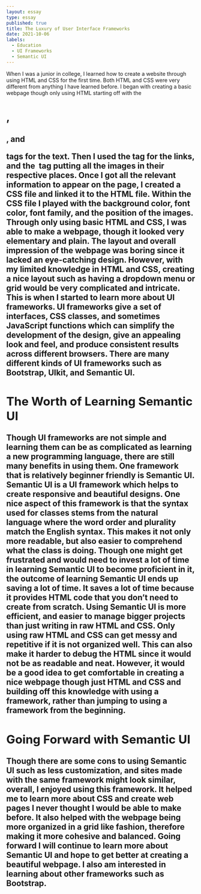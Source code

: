 ```yaml
---
layout: essay
type: essay
published: true
title: The Luxury of User Interface Frameworks
date: 2021-10-06
labels:
  - Education
  - UI Frameworks
  - Semantic UI
---
```


When I was a junior in college, I learned how to create a website through using HTML and CSS for the first time. Both HTML and CSS were very different from anything I have learned before. I began with creating a basic webpage though only using HTML starting off with the <h1>, <h2>, and <p> tags for the text. Then I used the <a> tag for the links, and the <img> tag putting all the images in their respective places. Once I got all the relevant information to appear on the page, I created a CSS file and linked it to the HTML file. Within the CSS file I played with the background color, font color, font family, and the position of the images. Through only using basic HTML and CSS, I was able to make a webpage, though it looked very elementary and plain. The layout and overall impression of the webpage was boring since it lacked an eye-catching design. However, with my limited knowledge in HTML and CSS, creating a nice layout such as having a dropdown menu or grid would be very complicated and intricate. This is when I started to learn more about UI frameworks. UI frameworks give a set of interfaces, CSS classes, and sometimes JavaScript functions which can simplify the development of the design, give an appealing look and feel, and produce consistent results across different browsers. There are many different kinds of UI frameworks such as Bootstrap, UIkit, and Semantic UI.

## **The Worth of Learning Semantic UI**

Though UI frameworks are not simple and learning them can be as complicated as learning a new programming language, there are still many benefits in using them. One framework that is relatively beginner friendly is Semantic UI. Semantic UI is a UI framework which helps to create responsive and beautiful designs. One nice aspect of this framework is that the syntax used for classes stems from the natural language where the word order and plurality match the English syntax. This makes it not only more readable, but also easier to comprehend what the class is doing. Though one might get frustrated and would need to invest a lot of time in learning Semantic UI to become proficient in it, the outcome of learning Semantic UI ends up saving a lot of time. It saves a lot of time because it provides HTML code that you don’t need to create from scratch. Using Semantic UI is more efficient, and easier to manage bigger projects than just writing in raw HTML and CSS. Only using raw HTML and CSS can get messy and repetitive if it is not organized well. This can also make it harder to debug the HTML since it would not be as readable and neat. However, it would be a good idea to get comfortable in creating a nice webpage though just HTML and CSS and building off this knowledge with using a framework, rather than jumping to using a framework from the beginning.
 
## **Going Forward with Semantic UI**

Though there are some cons to using Semantic UI such as less customization, and sites made with the same framework might look similar, overall, I enjoyed using this framework. It helped me to learn more about CSS and create web pages I never thought I would be able to make before. It also helped with the webpage being more organized in a grid like fashion, therefore making it more cohesive and balanced. Going forward I will continue to learn more about Semantic UI and hope to get better at creating a beautiful webpage. I also am interested in learning about other frameworks such as Bootstrap. 
